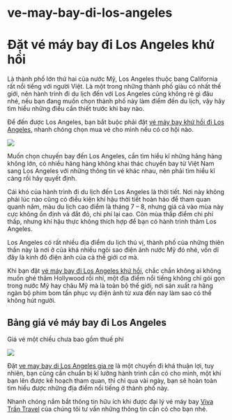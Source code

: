 # ve-may-bay-di-los-angeles
<h1>Đặt vé máy bay đi Los Angeles khứ hồi</h1>

Là thành phố lớn thứ hai của nước Mỹ, Los Angeles thuộc bang California rất nổi tiếng với người Việt. Là một trong những thành phố giàu có nhất thế giới, nên hành trình đi du lịch đến với Los Angeles  cũng không rẻ gì đâu nhé, nếu bạn đang muốn chọn thành phố này làm điểm đến du lịch, vậy hãy tìm hiểu những điều cần thiết trước khi bay nào.

Để đến được Los Angeles, bạn bắt buộc phải đặt <a href = "http://vivatrantravel.vn/ve-may-bay-di-los-angeles.html">vé máy bay khứ hồi đi Los Angeles</a>, nhanh chóng chọn mua vé cho mình nếu có cơ hội nào.

<img src = "http://vemaybaychinaeastern.com/wp-content/uploads/2016/06/ve-may-bay-di-los-angeles.jpg" />

Muốn chọn chuyến bay đến Los Angeles, cần tìm hiểu kĩ những hãng hàng không lớn, có nhiều hãng hàng không khai thác chuyến bay từ Việt Nam sang Los Angeles với những thông tin vé khác nhau, nên phải tìm hiểu kĩ càng rồi hãy quyết định.

Cái khó của hành trình đi du lịch đến Los Angeles là thời tiết. Nơi này không phải lúc nào cũng có điều kiện khí hậu thời tiết hoàn hảo để tham quan quanh năm, màu du lịch cao điểm là tháng 7 – 8, nhưng giá cả vào mùa này cực không ổn định và đắt đỏ, chi phí lại cao. Còn mùa thấp điểm chi phí thấp, nhưng khí hậu thực không thích hợp để bạn có hành trình thăm Los Angeles.

Los Angeles có rất nhiều địa điểm du lịch thú vị, thành phố của những thiên thần này là nơi ở của khá nhiều ngôi sao điện ảnh nước Mỹ đó nhé, vốn dĩ đây là kinh đô điện ảnh của cả thế giới cơ mà.

Khi bạn đặt <a href = "https://vivatrantravel.com/ve-quoc-te/ve-may-bay-di-los-angeles.html">vé máy bay đi Los Angeles khứ hồi</a>, chắc chắn không ai không muốn ghé thăm Hollywood rồi nhỉ, một địa điểm nổi tiếng không chỉ gói gọn trong nước Mỹ hay châu Mỹ mà là toàn bộ thế giới, nơi sản xuất ra hãng ngàn bộ phim bom tấn phục vụ điện ảnh từ xưa đến nay làm sao có thể không hút người.

<h2>Bảng giá vé máy bay đi Los Angeles</h2>

Giá vé một chiều chưa bao gồm thuế phí

<img src = "http://vemaybaychinaeastern.com/wp-content/uploads/2016/06/ve-may-bay-di-los-angeles-6.jpg" />

Đặt <a href = "https://visaxuatnhapcanh.vn/ve-may-bay-di-los-angeles.html">ve may bay di Los Angeles gia re</a> là một chuyến đi khá thuận lợi, tuy nhiên, bạn cũng cần chuẩn bị kĩ lưỡng hành trình cần có cho mình, một khi bạn lên được kế hoạch tham quan, thì chỉ qua vài ngày, bạn sẽ hoàn toàn tìm hiểu được những địa điểm nổi tiếng ở thành phố này.

Nhanh chóng nắm bắt thông tin hữu ích khi được đại lý vé máy bay <a href = "http://vivatrantravel.vn/">Viva Trần Travel</a> của chúng tôi tư vấn những thông tin cần có cho bạn nhé.

